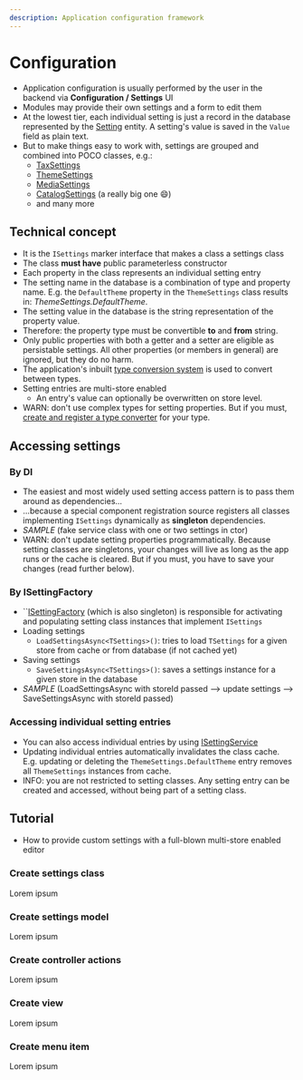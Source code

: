 ```yaml
---
description: Application configuration framework
---
```


# Configuration

* Application configuration is usually performed by the user in the backend via **Configuration / Settings** UI
* Modules may provide their own settings and a form to edit them
* At the lowest tier, each individual setting is just a record in the database represented by the [Setting](https://github.com/smartstore/Smartstore/blob/main/src/Smartstore.Core/Platform/Configuration/Domain/Setting.cs) entity. A setting's value is saved in the `Value` field as plain text.
* But to make things easy to work with, settings are grouped and combined into POCO classes, e.g.:
  * [TaxSettings](https://github.com/smartstore/Smartstore/blob/main/src/Smartstore.Core/Checkout/Tax/Settings/TaxSettings.cs)
  * [ThemeSettings](https://github.com/smartstore/Smartstore/blob/main/src/Smartstore.Core/Platform/Theming/Settings/ThemeSettings.cs)
  * [MediaSettings](https://github.com/smartstore/Smartstore/blob/main/src/Smartstore.Core/Content/Media/Configuration/MediaSettings.cs)
  * [CatalogSettings](https://github.com/smartstore/Smartstore/blob/main/src/Smartstore.Core/Catalog/CatalogSettings.cs) (a really big one :smile:)
  * and many more

## Technical concept

* It is the `ISettings` marker interface that makes a class a settings class
* The class **must have** public parameterless constructor
* Each property in the class represents an individual setting entry
* The setting name in the database is a combination of type and property name. E.g. the `DefaultTheme` property in the `ThemeSettings` class results in: _ThemeSettings.DefaultTheme_.
* The setting value in the database is the string representation of the property value.
* Therefore: the property type must be convertible **to** and **from** string.
* Only public properties with both a getter and a setter are eligible as persistable settings. All other properties (or members in general) are ignored, but they do no harm.
* The application's inbuilt [type conversion system](../advanced/type-conversion.md) is used to convert between types.
* Setting entries are multi-store enabled
  * An entry's value can optionally be overwritten on store level.
* WARN: don't use complex types for setting properties. But if you must, [create and register a type converter](../advanced/type-conversion.md) for your type.

## Accessing settings

### By DI

* The easiest and most widely used setting access pattern is to pass them around as dependencies...
* ...because a special component registration source registers all classes implementing `ISettings` dynamically as **singleton** dependencies.
* _SAMPLE_ (fake service class with one or two settings in ctor)
* WARN: don't update setting properties programmatically. Because setting classes are singletons, your changes will live as long as the app runs or the cache is cleared. But if you must, you have to save your changes (read further below).

### By ISettingFactory

* ``[ISettingFactory](https://github.com/smartstore/Smartstore/blob/main/src/Smartstore.Core/Platform/Configuration/Services/ISettingFactory.cs) (which is also singleton) is responsible for activating and populating setting class instances that implement `ISettings`
* Loading settings
  * `LoadSettingsAsync<TSettings>()`: tries to load `TSettings` for a given store from cache or from database (if not cached yet)
* Saving settings
  * `SaveSettingsAsync<TSettings>()`: saves a settings instance for a given store in the database
* _SAMPLE_ (LoadSettingsAsync with storeId passed --> update settings --> SaveSettingsAsync with storeId passed)

### Accessing individual setting entries

* You can also access individual entries by using [ISettingService](https://github.com/smartstore/Smartstore/blob/main/src/Smartstore.Core/Platform/Configuration/Services/ISettingService.cs)
* Updating individual entries automatically invalidates the class cache. E.g. updating or deleting the `ThemeSettings.DefaultTheme` entry removes all `ThemeSettings` instances from cache.
* INFO: you are not restricted to setting classes. Any setting entry can be created and accessed, without being part of a setting class.

## Tutorial

* How to provide custom settings with a full-blown multi-store enabled editor

### Create settings class

Lorem ipsum

### Create settings model

Lorem ipsum

### Create controller actions

Lorem ipsum

### Create view

Lorem ipsum

### Create menu item

Lorem ipsum
